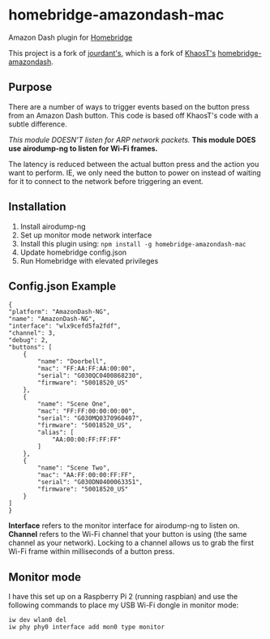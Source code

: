 # homebridge-amazondash-mac

Amazon Dash plugin for [Homebridge](https://github.com/nfarina/homebridge)

This project is a fork of [jourdant's](https://github.com/jourdant/homebridge-amazondash-ng), which is a fork of [KhaosT's](https://github.com/KhaosT) [homebridge-amazondash](https://github.com/KhaosT/homebridge-amazondash).

## Purpose
There are a number of ways to trigger events based on the button press from an Amazon Dash button. This code is based off KhaosT's code with a subtle difference. 

_This module DOESN'T listen for ARP network packets._ **This module DOES use airodump-ng to listen for Wi-Fi frames.** 

The latency is reduced between the actual button press and the action you want to perform. IE, we only need the button to power on instead of waiting for it to connect to the network before triggering an event. 

## Installation

1. Install airodump-ng
2. Set up monitor mode network interface
3. Install this plugin using: `npm install -g homebridge-amazondash-mac`
4. Update homebridge config.json
5. Run Homebridge with elevated privileges

## Config.json Example

	{
    "platform": "AmazonDash-NG",
    "name": "AmazonDash-NG",
    "interface": "wlx9cefd5fa2fdf",
    "channel": 3,
    "debug": 2,
    "buttons": [
        {
            "name": "Doorbell",
            "mac": "FF:AA:FF:AA:00:00",
            "serial": "G030QC0400868230",
            "firmware": "50018520_US"
        },
        {
            "name": "Scene One",
            "mac": "FF:FF:00:00:00:00",
            "serial": "G030MQ0370960407",
            "firmware": "50018520_US",
            "alias": [
                "AA:00:00:FF:FF:FF"
            ]
        },
        {
            "name": "Scene Two",
            "mac": "AA:FF:00:00:FF:FF",
            "serial": "G030DN0400063351",
            "firmware": "50018520_US"
        }
    ]
    }

**Interface** refers to the monitor interface for airodump-ng to listen on.
**Channel** refers to the Wi-Fi channel that your button is using (the same channel as your network). Locking to a channel allows us to grab the first Wi-Fi frame within milliseconds of a button press.

## Monitor mode
I have this set up on a Raspberry Pi 2 (running raspbian) and use the following commands to place my USB Wi-Fi dongle in monitor mode:
```
iw dev wlan0 del
iw phy phy0 interface add mon0 type monitor
```

